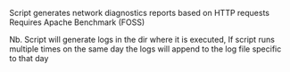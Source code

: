 Script generates network diagnostics reports based on HTTP requests
Requires Apache Benchmark (FOSS)

Nb. Script will generate logs in the dir where it is executed, If script runs multiple times on the same day the logs will append to the log file specific to that day
